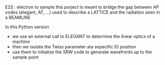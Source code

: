 E2S : electron to sample
this porject is meant to bridge the gap between AP codes (elegant, AT, ...) used to describe a LATTICE and the
radiation seen in a BEAMLINE

In this Python version
- we use an external call to ELEGANT to determine the linear optics of a machine
- then we isolate the Twiss parameter ata sepecific ID position
- use them to initialize the SRW code to generate wavefronts up to the sample point
